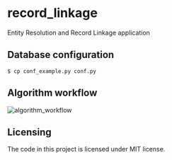 # record_linkage
Entity Resolution and Record Linkage application

## Database configuration
```
$ cp conf_example.py conf.py
```
## Algorithm workflow 
![algorithm_workflow](https://i.imgur.com/dd3E7tZ.png)

## Licensing
The code in this project is licensed under MIT license.
